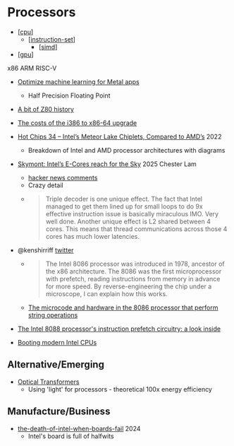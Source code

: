 Processors
==========

* [[cpu]]
    * [[instruction-set]]
        * [[simd]]
* [[gpu]]


x86
ARM
RISC-V

* [Optimize machine learning for Metal apps](https://developer.apple.com/videos/play/wwdc2023/10050/?time=590)
    * Half Precision Floating Point

* [A bit of Z80 history](https://mitsi.com/2021/12/21/a-bit-of-z80-history/)
* [The costs of the i386 to x86-64 upgrade](https://blogsystem5.substack.com/p/x86-64-programming-models)
* [Hot Chips 34 – Intel’s Meteor Lake Chiplets, Compared to AMD’s](https://chipsandcheese.com/2022/09/10/hot-chips-34-intels-meteor-lake-chiplets-compared-to-amds/) 2022
    * Breakdown of Intel and AMD processor architectures with diagrams
* [Skymont: Intel’s E-Cores reach for the Sky](https://chipsandcheese.com/p/skymont-intels-e-cores-reach-for-the-sky) 2025 Chester Lam
    * [hacker news comments](https://news.ycombinator.com/item?id=42750734)
    * Crazy detail
    * > Triple decoder is one unique effect. The fact that Intel managed to get them lined up for small loops to do 9x effective instruction issue is basically miraculous IMO. Very well done.
      > Another unique effect is L2 shared between 4 cores. This means that thread communications across those 4 cores has much lower latencies.

* @kenshirriff [twitter](https://twitter.com/kenshirriff/status/1609974005519290369?t=Wg8lpzILXxAjOdmQcUn2ww&s=19)
    * > The Intel 8086 processor was introduced in 1978, ancestor of the x86 architecture. The 8086 was the first microprocessor with prefetch, reading instructions from memory in advance for more speed. By reverse-engineering the chip under a microscope, I can explain how this works.
    * [The microcode and hardware in the 8086 processor that perform string operations](https://www.righto.com/2023/04/8086-microcode-string-operations.html)
* [The Intel 8088 processor's instruction prefetch circuitry: a look inside](https://www.righto.com/2024/03/8088-prefetch-circuitry.html)

* [Booting modern Intel CPUs](https://mjg59.dreamwidth.org/66109.html)

Alternative/Emerging
--------------------

* [Optical Transformers](https://arxiv.org/abs/2302.10360)
    * Using 'light' for processors - theoretical 100x energy efficiency

Manufacture/Business
--------------------

* [the-death-of-intel-when-boards-fail](https://www.fabricatedknowledge.com/p/the-death-of-intel-when-boards-fail) 2024
    * Intel's board is full of halfwits

[//begin]: # "Autogenerated link references for markdown compatibility"
[cpu]: cpu.md "CPU"
[instruction-set]: instruction-set.md "instruction set"
[simd]: simd.md "SIMD"
[gpu]: gpu.md "GPU"
[//end]: # "Autogenerated link references"